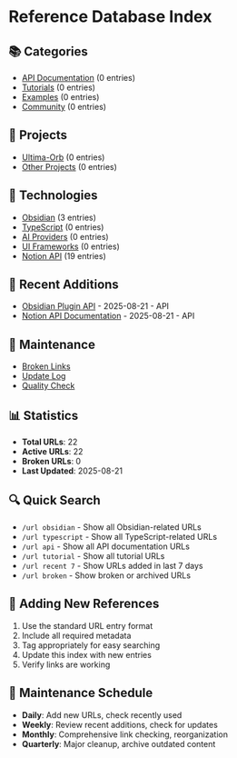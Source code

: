 # Reference Database Index

## 📚 Categories
- [API Documentation](categories/api-docs.md) (0 entries)
- [Tutorials](categories/tutorials.md) (0 entries)
- [Examples](categories/examples.md) (0 entries)
- [Community](categories/community.md) (0 entries)

## 🚀 Projects
- [Ultima-Orb](projects/ultima-orb.md) (0 entries)
- [Other Projects](projects/other-projects.md) (0 entries)

## 🔧 Technologies
- [Obsidian](technologies/obsidian.md) (3 entries)
- [TypeScript](technologies/typescript.md) (0 entries)
- [AI Providers](technologies/ai-providers.md) (0 entries)
- [UI Frameworks](technologies/ui-frameworks.md) (0 entries)
- [Notion API](technologies/notion-api.md) (19 entries)

## 📅 Recent Additions
- [Obsidian Plugin API](technologies/obsidian.md) - 2025-08-21 - API
- [Notion API Documentation](technologies/notion-api.md) - 2025-08-21 - API

## 🔧 Maintenance
- [Broken Links](maintenance/broken-links.md)
- [Update Log](maintenance/update-log.md)
- [Quality Check](maintenance/quality-check.md)

## 📊 Statistics
- **Total URLs**: 22
- **Active URLs**: 22
- **Broken URLs**: 0
- **Last Updated**: 2025-08-21

## 🔍 Quick Search
- `/url obsidian` - Show all Obsidian-related URLs
- `/url typescript` - Show all TypeScript-related URLs
- `/url api` - Show all API documentation URLs
- `/url tutorial` - Show all tutorial URLs
- `/url recent 7` - Show URLs added in last 7 days
- `/url broken` - Show broken or archived URLs

## 📝 Adding New References
1. Use the standard URL entry format
2. Include all required metadata
3. Tag appropriately for easy searching
4. Update this index with new entries
5. Verify links are working

## 🔄 Maintenance Schedule
- **Daily**: Add new URLs, check recently used
- **Weekly**: Review recent additions, check for updates
- **Monthly**: Comprehensive link checking, reorganization
- **Quarterly**: Major cleanup, archive outdated content
